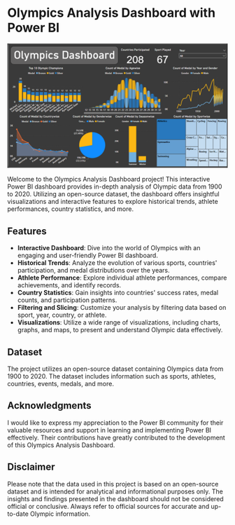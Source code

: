 # Olympics Analysis Dashboard with Power BI

[![Olympics Analysis Dashboard](https://github.com/SuryaR08/Olympics-Analysis-Dashboard/blob/main/olym.png)](https://suryar08.github.io/Olympics-Analysis-Dashboard/)

Welcome to the Olympics Analysis Dashboard project! This interactive Power BI dashboard provides in-depth analysis of Olympic data from 1900 to 2020. Utilizing an open-source dataset, the dashboard offers insightful visualizations and interactive features to explore historical trends, athlete performances, country statistics, and more.

## Features

- **Interactive Dashboard**: Dive into the world of Olympics with an engaging and user-friendly Power BI dashboard.
- **Historical Trends**: Analyze the evolution of various sports, countries' participation, and medal distributions over the years.
- **Athlete Performance**: Explore individual athlete performances, compare achievements, and identify records.
- **Country Statistics**: Gain insights into countries' success rates, medal counts, and participation patterns.
- **Filtering and Slicing**: Customize your analysis by filtering data based on sport, year, country, or athlete.
- **Visualizations**: Utilize a wide range of visualizations, including charts, graphs, and maps, to present and understand Olympic data effectively. 

## Dataset

The project utilizes an open-source dataset containing Olympics data from 1900 to 2020. The dataset includes information such as sports, athletes, countries, events, medals, and more.

## Acknowledgments

I would like to express my appreciation to the Power BI community for their valuable resources and support in learning and implementing Power BI effectively. Their contributions have greatly contributed to the development of this Olympics Analysis Dashboard.

## Disclaimer

Please note that the data used in this project is based on an open-source dataset and is intended for analytical and informational purposes only. The insights and findings presented in the dashboard should not be considered official or conclusive. Always refer to official sources for accurate and up-to-date Olympic information.
